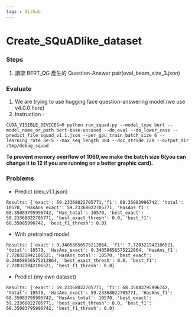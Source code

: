 ```yaml
---
tags : Github
---
```


# Create_SQuADlike_dataset



### Steps
1. 讀取 BERT_QG 產生的 Question-Answer pair(eval_beam_size_3.json)




### Evaluate 
1. We are trying to use hugging face question-answering model.(we use v4.0.0 here)
2. Instruction : 
```
CUDA_VISIBLE_DEVICES=0 python run_squad.py --model_type bert --model_name_or_path bert-base-uncased --do_eval --do_lower_case --predict_file squad_v1.1.json --per_gpu_train_batch_size 6 --learning_rate 3e-5 --max_seq_length 384 --doc_stride 128 --output_dir /tmp/debug_squad
```
**To prevent memory overflow of 1060,we make the batch size 6(you can change it to 12 if you are running on a better graphic card).**


### Problems
* Predict (dev_v1.1.json)
```
Results: {'exact': 59.23368022705771,'f1': 68.35083996742, 'total': 10570, 'HasAns_exact': 59.23368022705771, 'HasAns_f1': 68.35083795996742, 'Has_total': 10570, 'best_exact': 59.23368022705771, 'best_exact_thresh': 0.0, 'best_f1': 68.35085996742, 'best_f1_thresh': 0.0}
```
* With pretrained model
```
Results: {'exact': 0.34058656575212864, 'f1': 7.720321942106521, 'total': 10570, 'HasAns_exact': 0.34058656575212864, 'HasAns_f1': 7.720321942106521, 'HasAns_total': 10570, 'best_exact': 0.34058656575212864, 'best_exact_thresh': 0.0, 'best_f1': 7.720321942106521, 'best_f1_thresh': 0.0}

```
* Predict (my own dataset)
```
Results: {'exact': 59.23368022705771, 'f1': 68.35083795996742, 'total': 10570, 'HasAns_exact': 59.23368022705771, 'HasAns_f1': 68.35083795996742, 'HasAns_total': 10570, 'best_exact': 59.23368022705771, 'best_exact_thresh': 0.0, 'best_f1': 68.35083795996742, 'best_f1_thresh': 0.0}
```